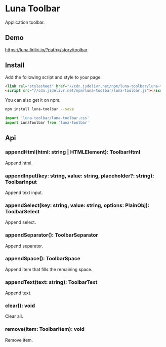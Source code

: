 # Luna Toolbar

Application toolbar.

## Demo

https://luna.liriliri.io/?path=/story/toolbar

## Install

Add the following script and style to your page.

```html
<link rel="stylesheet" href="//cdn.jsdelivr.net/npm/luna-toolbar/luna-toolbar.css" />
<script src="//cdn.jsdelivr.net/npm/luna-toolbar/luna-toolbar.js"></script>
```

You can also get it on npm.

```bash
npm install luna-toolbar --save
```

```javascript
import 'luna-toolbar/luna-toolbar.css'
import LunaToolbar from 'luna-toolbar'
```

## Api

### appendHtml(html: string | HTMLElement): ToolbarHtml

Append html.

### appendInput(key: string, value: string, placeholder?: string): ToolbarInput

Append text input.

### appendSelect(key: string, value: string, options: PlainObj<string>): ToolbarSelect

Append select.

### appendSeparator(): ToolbarSeparator

Append separator.

### appendSpace(): ToolbarSpace

Append item that fills the remaining space.

### appendText(text: string): ToolbarText

Append text.

### clear(): void

Clear all.

### remove(item: ToolbarItem): void

Remove item.
